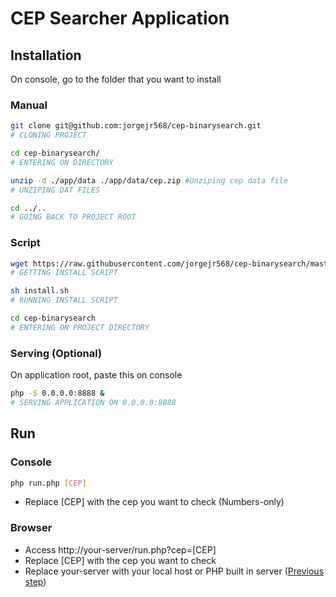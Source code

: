 # CEP Searcher Application

## Installation

On console, go to the folder that you want to install
### Manual
```bash
git clone git@github.com:jorgejr568/cep-binarysearch.git 
# CLONING PROJECT

cd cep-binarysearch/ 
# ENTERING ON DIRECTORY

unzip -d ./app/data ./app/data/cep.zip #Unziping cep data file
# UNZIPING DAT FILES

cd ../..
# GOING BACK TO PROJECT ROOT
```

### Script
```bash
wget https://raw.githubusercontent.com/jorgejr568/cep-binarysearch/master/install.sh -O ./install.sh
# GETTING INSTALL SCRIPT

sh install.sh
# RUNNING INSTALL SCRIPT

cd cep-binarysearch 
# ENTERING ON PROJECT DIRECTORY 
```

### Serving (Optional)

On application root, paste this on console
```bash
php -S 0.0.0.0:8888 &
# SERVING APPLICATION ON 0.0.0.0:8888
```

## Run

### Console
```bash
php run.php [CEP]
```
- Replace \[CEP\] with the cep you want to check (Numbers-only)

### Browser

- Access http://your-server/run.php?cep=[CEP]
- Replace \[CEP\] with the cep you want to check
- Replace your-server with your local host or PHP built in server ([Previous step](#serving-optional))
